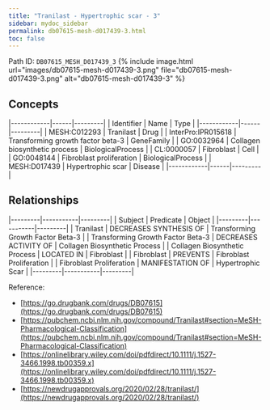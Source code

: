 ```yaml
---
title: "Tranilast - Hypertrophic scar - 3"
sidebar: mydoc_sidebar
permalink: db07615-mesh-d017439-3.html
toc: false 
---
```



Path ID: `DB07615_MESH_D017439_3`
{% include image.html url="images/db07615-mesh-d017439-3.png" file="db07615-mesh-d017439-3.png" alt="db07615-mesh-d017439-3" %}

## Concepts

|------------|------|---------|
| Identifier | Name | Type    |
|------------|------|---------|
| MESH:C012293 | Tranilast | Drug |
| InterPro:IPR015618 | Transforming growth factor beta-3 | GeneFamily |
| GO:0032964 | Collagen biosynthetic process | BiologicalProcess |
| CL:0000057 | Fibroblast | Cell |
| GO:0048144 | Fibroblast proliferation | BiologicalProcess |
| MESH:D017439 | Hypertrophic scar | Disease |
|------------|------|---------|

## Relationships

|---------|-----------|---------|
| Subject | Predicate | Object  |
|---------|-----------|---------|
| Tranilast | DECREASES SYNTHESIS OF | Transforming Growth Factor Beta-3 |
| Transforming Growth Factor Beta-3 | DECREASES ACTIVITY OF | Collagen Biosynthetic Process |
| Collagen Biosynthetic Process | LOCATED IN | Fibroblast |
| Fibroblast | PREVENTS | Fibroblast Proliferation |
| Fibroblast Proliferation | MANIFESTATION OF | Hypertrophic Scar |
|---------|-----------|---------|

Reference: 
  - [https://go.drugbank.com/drugs/DB07615](https://go.drugbank.com/drugs/DB07615)
  - [https://pubchem.ncbi.nlm.nih.gov/compound/Tranilast#section=MeSH-Pharmacological-Classification](https://pubchem.ncbi.nlm.nih.gov/compound/Tranilast#section=MeSH-Pharmacological-Classification)
  - [https://onlinelibrary.wiley.com/doi/pdfdirect/10.1111/j.1527-3466.1998.tb00359.x](https://onlinelibrary.wiley.com/doi/pdfdirect/10.1111/j.1527-3466.1998.tb00359.x)
  - [https://newdrugapprovals.org/2020/02/28/tranilast/](https://newdrugapprovals.org/2020/02/28/tranilast/)
